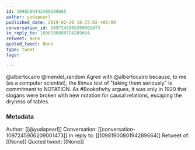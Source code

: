 ```yaml
---
id: 1098289442408689665
author: yudapearl
published_date: 2019-02-20 18:33:02 +00:00
conversation_id: 1097245906209001473
in_reply_to: 1098190080194289664
retweet: None
quoted_tweet: None
type: tweet
tags:

---
```


@albertocairo @mendel_random Agree with @albertocairo because, to me (as a computer scientist), the litmus test of "taking them seriously" is commitment to NOTATION. As #Bookofwhy argues, it was only in 1920 that slogans were broken with new notation for causal relations, escaping the dryness of tables.

### Metadata

Author: [[@yudapearl]]
Conversation: [[conversation-1097245906209001473]]
In reply to: [[1098190080194289664]]
Retweet of: [[None]]
Quoted tweet: [[None]]
